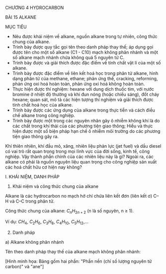 CHƯƠNG 4 HYDROCARBON

BÀI 15 ALKANE

MỤC TIÊU
- Nêu được khái niệm về alkane, nguồn alkane trong tự nhiên, công thức chung của alkane.
- Trình bày được quy tắc gọi tên theo danh pháp thay thế; áp dụng gọi được tên cho một số alkane (C1 - C10) mạch không phân nhánh và một số alkane mạch nhánh chứa không quá 5 nguyên tử C.
- Trình bày được và giải thích được đặc điểm về tính chất vật lí của một số alkane.
- Trình bày được đặc điểm về liên kết hoá học trong phân tử alkane, hình dạng phân tử của methane, ethane; phản ứng thế, cracking, reforming, phản ứng oxi hoá hoàn toàn, phản ứng oxi hoá không hoàn toàn.
- Thực hiện được thí nghiệm: hexane với dung dịch thuốc tím, với nước bromine ở nhiệt độ thường và khi đun nóng (hoặc chiếu sáng), đốt cháy hexane; quan sát, mô tả các hiện tượng thí nghiệm và giải thích được tính chất hoá học của alkane.
- Trình bày được các ứng dụng của alkane trong thực tiễn và cách điều chế alkane trong công nghiệp.
- Trình bày được một trong các nguyên nhân gây ô nhiễm không khí là do các chất trong khí thải của các phương tiện giao thông; Hiểu và thực hiện được một số biện pháp hạn chế ô nhiễm môi trường do các phương tiện giao thông gây ra.

Khí thiên nhiên, khí đầu mỏ, xăng, nhiên liệu phản lực (jet fuel) và dầu diesel có vai trò rất quan trọng trong mọi lĩnh vực của đời sống, kinh tế, công nghiệp. Vậy thành phần chính của các nhiên liệu này là gì? Ngoài ra, các alkane có phải là nguồn nguyên liệu quan trọng cho công nghiệp sản xuất các hoá chất hữu cơ hiện nay không?

I. KHÁI NIỆM, DANH PHÁP

1. Khái niệm và công thức chung của alkane

Alkane là các hydrocarbon no mạch hở chỉ chứa liên kết đơn (liên kết σ) C–H và C–C trong phân tử.

Công thức chung của alkane: $C_nH_{2n+2}$ (n là số nguyên, n ≥ 1).

Ví dụ: $CH_4$, $C_2H_6$, $C_3H_8$, $C_4H_{10}$, $C_5H_{12}$,...

2. Danh pháp

a) Alkane không phân nhánh

Tên theo danh pháp thay thế của alkane mạch không phân nhánh:

[Hình minh họa: Bảng gồm hai phần: "Phần nền (chỉ số lượng nguyên tử carbon)" và "ane"]